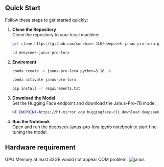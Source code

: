 ## Quick Start

Follow these steps to get started quickly:

1. **Clone the Repository**  
   Clone the repository to your local machine:
   ```bash
   git clone https://github.com/sunshine-JLU/deepseek-janus-pro-lora.git

   cd deepseek-janus-pro-lora

   
2. **Enviroment**  
   ```bash
   conda create -n janus-pro-lora python=3.10 -y
   
   conda activate janus-pro-lora
   
   pip install -r requirements.txt

3. **Download the Model**  
  Set the Hugging Face endpoint and download the Janus-Pro-7B model:
   ```bash
   HF_ENDPOINT=https://hf-mirror.com huggingface-cli download deepseek-ai/Janus-Pro-7B --local-dir ./Janus-Pro-7B --resume-download --cache-dir ./cache

4. **Run the Notebook**  
  Open and run the deepseek-janus-pro-lora.ipynb notebook to start fine-tuning the model.

## Hardware requirement

GPU Memory at least 32GB would not appear OOM problem.
![janus](https://github.com/user-attachments/assets/e3d91ada-5a6e-402e-b9fc-2699955abd75)


 

